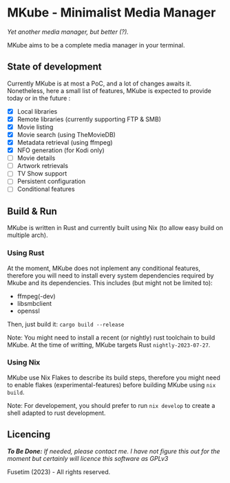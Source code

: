 # MKube - Minimalist Media Manager

*Yet another media manager, but better (?).*

MKube aims to be a complete media manager in your terminal. 

## State of development

Currently MKube is at most a PoC, and a lot of changes awaits it. 
Nonetheless, here a small list of features, MKube is expected to provide
today or in the future :

- [x] Local libraries
- [x] Remote libraries (currently supporting FTP & SMB)
- [x] Movie listing
- [x] Movie search (using TheMovieDB)
- [x] Metadata retrieval (using ffmpeg)
- [x] NFO generation (for Kodi only)
- [ ] Movie details 
- [ ] Artwork retrievals
- [ ] TV Show support
- [ ] Persistent configuration
- [ ] Conditional features

## Build & Run

MKube is written in Rust and currently built using Nix (to allow easy build on 
multiple arch).

### Using Rust

At the moment, MKube does not inplement any conditional features, therefore you 
will need to install every system dependencies required by Mkube and its dependencies.
This includes (but might not be limited to):
- ffmpeg(-dev)
- libsmbclient
- openssl

Then, just build it: `cargo build --release`

Note: You might need to install a recent (or nightly) rust toolchain to build MKube.
At the time of writting, MKube targets Rust `nightly-2023-07-27`.

### Using Nix

MKube use Nix Flakes to describe its build steps, therefore you might need to 
enable flakes (experimental-features) before building MKube using 
`nix build`.

Note: For developement, you should prefer to run `nix develop` to create a shell 
adapted to rust development.

## Licencing

***To Be Done:*** *If needed, please contact me. I have not figure this out for the moment but 
certainly will licence this software as GPLv3*

Fusetim (2023) - All rights reserved.